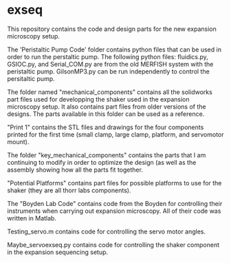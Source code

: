 # exseq
This repository contains the code and design parts for the new expansion microscopy setup.

The 'Peristaltic Pump Code' folder contains python files that can be used in order to run the perstaltic pump. The following python files: fluidics.py, GSIOC.py, and Serial_COM.py are from the old MERFISH system with the peristaltic pump.
GilsonMP3.py can be run independently to control the persitaltic pump.

The folder named "mechanical_components" contains all the solidworks part files used for developping the shaker used in the expansion microscopy setup. It also contains part files from older versions of the designs. The parts available in this folder can be used as a reference.

"Print 1" contains the STL files and drawings for the four components printed for the first time (small clamp, large clamp, platform, and servomotor mount).

The folder "key_mechanical_components" contains the parts that I am continuing to modify in order to optimize the design (as well as the assembly showing how all the parts fit together.

"Potential Platforms" contains part files for possible platforms to use for the shaker (they are all thorr labs components).

The "Boyden Lab Code" contains code from the Boyden for controlling their instruments when carrying out expansion microscopy. All of their code was written in Matlab.

Testing_servo.m contains code for controlling the servo motor angles.

Maybe_servoexseq.py contains code for controlling the shaker component in the expansion sequencing setup.
